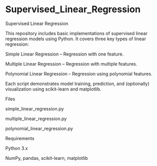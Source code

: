 # Supervised_Linear_Regression

Supervised Linear Regression

This repository includes basic implementations of supervised linear regression models using Python. It covers three key types of linear regression:

Simple Linear Regression – Regression with one feature.

Multiple Linear Regression – Regression with multiple features.

Polynomial Linear Regression – Regression using polynomial features.


Each script demonstrates model training, prediction, and (optionally) visualization using scikit-learn and matplotlib.

Files

simple_linear_regression.py

multiple_linear_regression.py

polynomial_linear_regression.py


Requirements

Python 3.x

NumPy, pandas, scikit-learn, matplotlib
